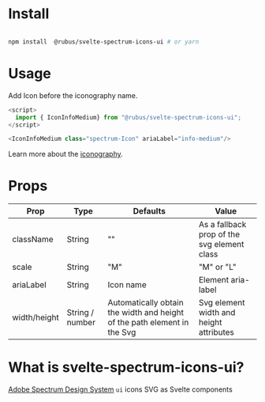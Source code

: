 # Install

```bash

npm install  @rubus/svelte-spectrum-icons-ui # or yarn
```

# Usage

Add Icon before the iconography name.

```javascript
<script>
  import { IconInfoMedium} from "@rubus/svelte-spectrum-icons-ui";
</script>

<IconInfoMedium class="spectrum-Icon" ariaLabel="info-medium"/>

```

Learn more about the [iconography](https://spectrum.adobe.com/page/icons/).

# Props

| Prop         | Type            | Defaults                                                                 | Value                                       |
| ------------ | --------------- | ------------------------------------------------------------------------ | ------------------------------------------- |
| className    | String          | ""                                                                       | As a fallback prop of the svg element class |
| scale        | String          | "M"                                                                      | "M" or "L"                                  |
| ariaLabel    | String          | Icon name                                                                | Element aria-label                          |
| width/height | String / number | Automatically obtain the width and height of the path element in the Svg | Svg element width and height attributes     |

# What is svelte-spectrum-icons-ui?

[Adobe Spectrum Design System](https://spectrum.adobe.com/page/icons/) `ui` icons SVG as Svelte components
